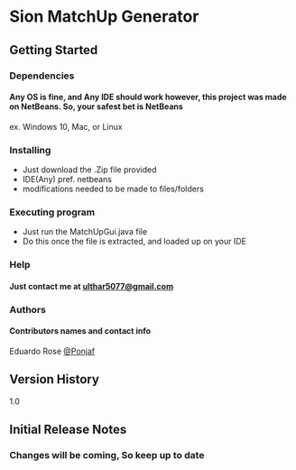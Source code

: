 # Sion MatchUp Generator

## Getting Started
### Dependencies
#### Any OS is fine, and Any IDE should work however, this project was made on NetBeans. So, your safest bet is NetBeans
ex. Windows 10, Mac, or Linux

### Installing
  *  Just download the .Zip file provided
  *  IDE(Any) pref. netbeans
  *  modifications needed to be made to files/folders

### Executing program
  *  Just run the MatchUpGui.java file
  *  Do this once the file is extracted, and loaded up on your IDE

### Help
#### Just contact me at ulthar5077@gmail.com

### Authors
#### Contributors names and contact info
   Eduardo Rose
   [@Ponjaf](https://pages.github.com/)


## Version History
1.0

## Initial Release Notes
### Changes will be coming, So keep up to date
